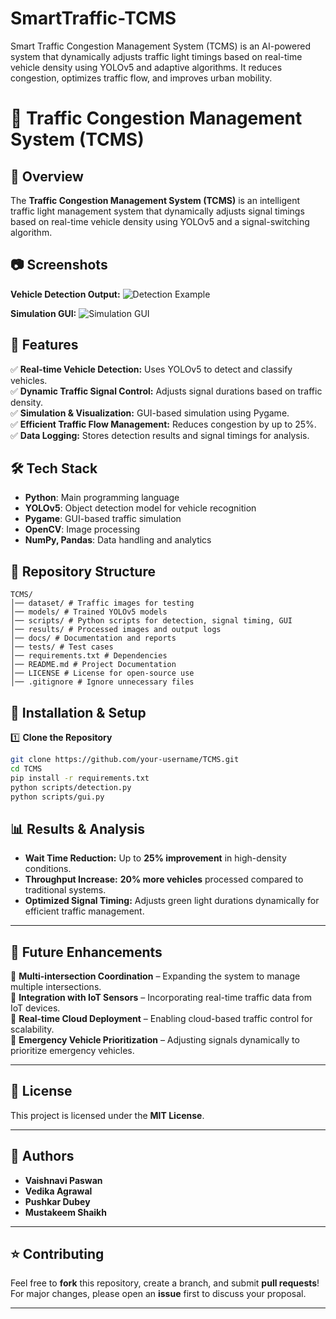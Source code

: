 # SmartTraffic-TCMS
Smart Traffic Congestion Management System (TCMS) is an AI-powered system that dynamically adjusts traffic light timings based on real-time vehicle density using YOLOv5 and adaptive algorithms. It reduces congestion, optimizes traffic flow, and improves urban mobility.
# 🚦 Traffic Congestion Management System (TCMS)

## 📌 Overview
The **Traffic Congestion Management System (TCMS)** is an intelligent traffic light management system that dynamically adjusts signal timings based on real-time vehicle density using YOLOv5 and a signal-switching algorithm.

## 📷 Screenshots
**Vehicle Detection Output:**
![Detection Example](docs/detection_output.png)

**Simulation GUI:**
![Simulation GUI](docs/gui_interface.png)


## 🚀 Features
✅ **Real-time Vehicle Detection:** Uses YOLOv5 to detect and classify vehicles.  
✅ **Dynamic Traffic Signal Control:** Adjusts signal durations based on traffic density.  
✅ **Simulation & Visualization:** GUI-based simulation using Pygame.  
✅ **Efficient Traffic Flow Management:** Reduces congestion by up to 25%.  
✅ **Data Logging:** Stores detection results and signal timings for analysis.  

## 🛠 Tech Stack
- **Python**: Main programming language
- **YOLOv5**: Object detection model for vehicle recognition
- **Pygame**: GUI-based traffic simulation
- **OpenCV**: Image processing
- **NumPy, Pandas**: Data handling and analytics

## 📁 Repository Structure
```
TCMS/ 
│── dataset/ # Traffic images for testing 
│── models/ # Trained YOLOv5 models 
│── scripts/ # Python scripts for detection, signal timing, GUI 
│── results/ # Processed images and output logs 
│── docs/ # Documentation and reports 
│── tests/ # Test cases 
│── requirements.txt # Dependencies 
│── README.md # Project Documentation 
│── LICENSE # License for open-source use 
│── .gitignore # Ignore unnecessary files
```

## 🎯 Installation & Setup
1️⃣ **Clone the Repository**  
```bash
git clone https://github.com/your-username/TCMS.git
cd TCMS
pip install -r requirements.txt
python scripts/detection.py
python scripts/gui.py
```
## 📊 Results & Analysis
- **Wait Time Reduction:** Up to **25% improvement** in high-density conditions.
- **Throughput Increase:** **20% more vehicles** processed compared to traditional systems.
- **Optimized Signal Timing:** Adjusts green light durations dynamically for efficient traffic management.

---

## 📌 Future Enhancements  
🔹 **Multi-intersection Coordination** – Expanding the system to manage multiple intersections.  
🔹 **Integration with IoT Sensors** – Incorporating real-time traffic data from IoT devices.  
🔹 **Real-time Cloud Deployment** – Enabling cloud-based traffic control for scalability.  
🔹 **Emergency Vehicle Prioritization** – Adjusting signals dynamically to prioritize emergency vehicles.  

---

## 📜 License  
This project is licensed under the **MIT License**.  

---

## 👥 Authors  
- **Vaishnavi Paswan**  
- **Vedika Agrawal**  
- **Pushkar Dubey**  
- **Mustakeem Shaikh**  

---

## ⭐ Contributing  
Feel free to **fork** this repository, create a branch, and submit **pull requests**!  
For major changes, please open an **issue** first to discuss your proposal.  

---
